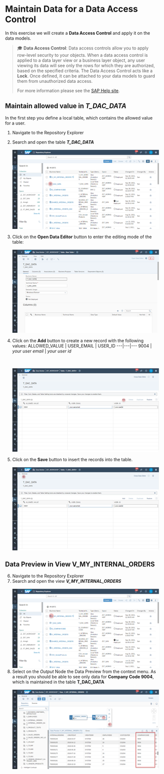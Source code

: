 # Maintain Data for a Data Access Control

In this exercise we will create a **Data Access Control** and apply it on the data models. 
>:mortar_board: **Data Access Control**: Data access controls allow you to apply row-level security to your objects. When a data access control is applied to a data layer view or a business layer object, any user viewing its data will see only the rows for which they are authorized, based on the specified criteria. The Data Access Control acts like a **Lock**. Once defined, it can be attached to your data models to guard them from unauthorized data access.
>
>For more information please see the [SAP Help site](https://help.sap.com/viewer/c8a54ee704e94e15926551293243fd1d/cloud/en-US/a032e51c730147c7a1fcac125b4cfe14.html).
 

## Maintain allowed value in _T_DAC_DATA_
In the first step you define a local table, which contains the allowed value for a user.

1. Navigate to the Repository Explorer
2. Search and open the table _**T_DAC_DATA**_ 
  <br><br>![](../images/maintain_dac_01.png)

 
3. Click on the **Open Data Editor** button to enter the editing mode of the table:
  <br><br>![](../images/create_dac_table_02.png)
4. Click on the **Add** button to create a new record with the following values:
   ALLOWED_VALUE | USER_EMAIL | USER_ID
   ---|---|---
   9004 | _your user email_ | _your user id_  
   
   <br><br>![](../images/maintain_dac_03.png)

5. Click on the **Save** button to insert the records into the table.
  <br><br>![](../images/maintain_dac_04.png)
  

## Data Preview in View V_MY_INTERNAL_ORDERS 
6. Navigate to the Repository Explorer
7. Search and open the view _**V_MY_INTERNAL_ORDERS**_ 
   <br><br>![](../images/maintain_dac_05.png)
8. Select on the _Output_ Node the Data Preview from the context menu. As a result you should be able to see only data for **Company Code 9004**, which is maintained in the table **T_DAC_DATA**
   <br><br>![](../images/maintain_dac_06.png)
